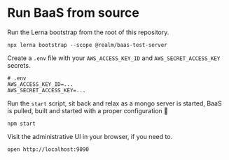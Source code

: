 # Run BaaS from source

Run the Lerna bootstrap from the root of this repository.

```shell
npx lerna bootstrap --scope @realm/baas-test-server
```

Create a `.env` file with your `AWS_ACCESS_KEY_ID` and `AWS_SECRET_ACCESS_KEY` secrets.

```shell
# .env
AWS_ACCESS_KEY_ID=...
AWS_SECRET_ACCESS_KEY=...
```

Run the `start` script, sit back and relax as a mongo server is started, BaaS is pulled, built and started with a proper configuration 🤞

```shell
npm start
```

Visit the administrative UI in your browser, if you need to.

```shell
open http://localhost:9090
```
